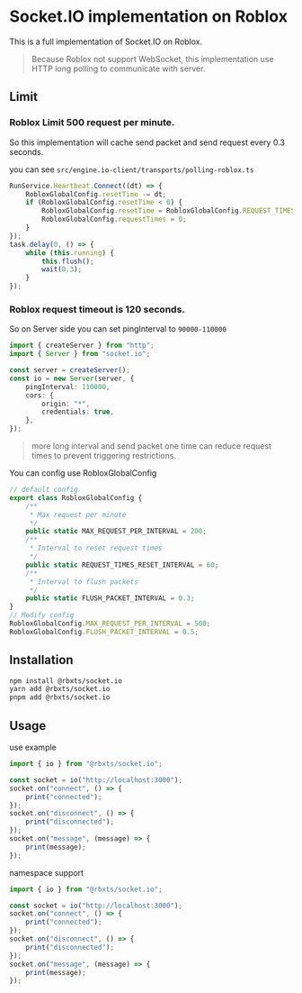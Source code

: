 # Socket.IO implementation on Roblox

This is a full implementation of Socket.IO on Roblox.

> Because Roblox not support WebSocket, this implementation use HTTP long polling to communicate with server.

## Limit

### Roblox Limit 500 request per minute.

So this implementation will cache send packet and send request every 0.3 seconds.

you can see `src/engine.io-client/transports/polling-roblox.ts`

```ts
RunService.Heartbeat.Connect((dt) => {
	RobloxGlobalConfig.resetTime -= dt;
	if (RobloxGlobalConfig.resetTime < 0) {
		RobloxGlobalConfig.resetTime = RobloxGlobalConfig.REQUEST_TIMES_RESET_INTERVAL;
		RobloxGlobalConfig.requestTimes = 0;
	}
});
task.delay(0, () => {
	while (this.running) {
		this.flush();
		wait(0.3);
	}
});
```

### Roblox request timeout is 120 seconds.

So on Server side you can set pingInterval to `90000-110000`

```ts
import { createServer } from "http";
import { Server } from "socket.io";

const server = createServer();
const io = new Server(server, {
	pingInterval: 110000,
	cors: {
		origin: "*",
		credentials: true,
	},
});
```

> more long interval and send packet one time can reduce request times to prevent triggering restrictions.

You can config use RobloxGlobalConfig

```ts
// default config
export class RobloxGlobalConfig {
	/**
	 * Max request per minute
	 */
	public static MAX_REQUEST_PER_INTERVAL = 200;
	/**
	 * Interval to reset request times
	 */
	public static REQUEST_TIMES_RESET_INTERVAL = 60;
	/**
	 * Interval to flush packets
	 */
	public static FLUSH_PACKET_INTERVAL = 0.3;
}
// Modify config
RobloxGlobalConfig.MAX_REQUEST_PER_INTERVAL = 500;
RobloxGlobalConfig.FLUSH_PACKET_INTERVAL = 0.5;
```

## Installation

```sh
npm install @rbxts/socket.io
yarn add @rbxts/socket.io
pnpm add @rbxts/socket.io
```

## Usage

use example

```ts
import { io } from "@rbxts/socket.io";

const socket = io("http://localhost:3000");
socket.on("connect", () => {
	print("connected");
});
socket.on("disconnect", () => {
	print("disconnected");
});
socket.on("message", (message) => {
	print(message);
});
```

namespace support

```ts
import { io } from "@rbxts/socket.io";

const socket = io("http://localhost:3000");
socket.on("connect", () => {
	print("connected");
});
socket.on("disconnect", () => {
	print("disconnected");
});
socket.on("message", (message) => {
	print(message);
});
```
